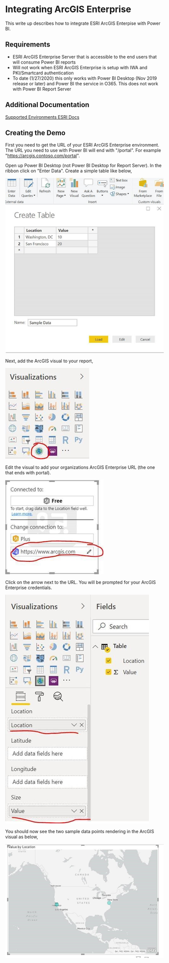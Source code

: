 # Integrating ArcGIS Enterprise
This write up describes how to integrate ESRI ArcGIS Enterpise with Power BI.

## Requirements
* ESRI ArcGIS Enterprise Server that is accessible to the end users that will consume Power BI reports
* Will not work when ESRI ArcGIS Enterprise is setup with IWA and PKI/Smartcard authentication
* To date (1/27/2020) this only works with Power BI Desktop (Nov 2019 release or later) and Power BI the service in O365.  This does not work with Power BI Report Server

## Additional Documentation
[Supported Environments ESRI Docs](https://doc.arcgis.com/en/maps-for-powerbi/get-started/supported-env.htm)

## Creating the Demo
First you need to get the URL of your ESRI ArcGIS Enterprise environment.  The URL you need to use with Power BI will end with "/portal".  For example "https://arcgis.contoso.com/portal".

Open up Power BI Desktop (not Power BI Desktop for Report Server).  In the ribbon click on "Enter Data". Create a simple table like below,

![Enter Sample Data](Images/arc-gis-enter-data.JPG)

Next, add the ArcGIS visual to your report,

![Add ArcGIS Visual](Images/arc-gis-add-visual.JPG)

Edit the visual to add your organizations ArcGIS Enterprise URL (the one that ends with portal).

![Configure ArcGIS Enterprise URL](Images/arc-gis-set-url.JPG)

Click on the arrow next to the URL.  You will be prompted for your ArcGIS Enterprise credentials.

![Bind Data to ArcGIS Visual](Images/arc-gis-set-data.JPG)

You should now see the two sample data points rendering in the ArcGIS visual as below,

![Web Connection Screenshot](Images/arc-gis-final-visual.JPG)
